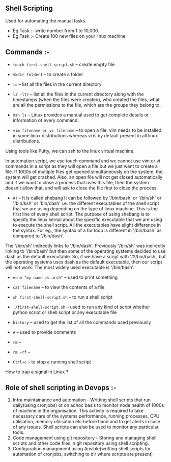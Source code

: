 ## Shell Scripting
Used for automating the manual tasks.
- Eg Task :- write number from 1 to 10,000.
- Eg Task :- Create 100 new files on your linux machine 


## Commands :-

- `touch first-shell-script.sh` – create empty file

- `mkdir folder1` – to create a folder 

- `ls` – list all the files in the current directory 

- `ls -ltr` – list all the files in the current directory along with the timestamps (when the files were created), who created the files, what are all the permissions to the file, which are the groups they belong to.

- `man ls` – Linux provides a manual used to get complete details or information of every command. 

- `vim filename or vi filename` – to open a file. vim needs to be installed in some linux distributions whereas vi is by default present in all linux distributions.

Using tools like Putty, we can ssh to the linux virtual machine.

In automation script, we use touch command and we cannot use vim or vi commands in a script as they will open a file but we just want to create a file. If 1000s of multiple files get opened simultaneously on the system, the system will get crashed. Also, an open file will not get closed automatically and if we want to close a process that uses this file, then the system doesn't allow that, and will ask to close the file first to close the process.

- `#!` – It is called shebang
It can be followed by '/bin/bash' or '/bin/sh' or '/bin/ksh' or 'bin/dash' i.e. the different executables of the shell script that we are using depending on the type of linux machine. This is the first line of every shell script. The purpose of using shebang is to specify the linux kernal about the specific executable that we are using to execute the shell script. All the executables have slight difference in the syntax. For eg., the syntax of a for loop is different in '/bin/bash' as compared to '/bin/dash'. 

The '/bin/sh' indirectly links to '/bin/dash'. Previously '/bin/sh' was indirectly linking to '/bin/bash' but then some of the operating systems decided to use dash as the default executable. So, if we have a script with '#!/bin/bash', but the operating systems uses dash as the default executable, then our script will not work.
The most widely used executable is '/bin/bash'.

- `echo "my name is arsh"` – used to print something 

- `cat filename` – to view the contents of a file 

- `sh first-shell-script.sh` – to run a shell script 

- `./first-shell-script.sh` – used to run any kind of script whether python script or shell script or any executable file 

- `history` – used to get the list of all the commands used previously 

- `#` – used to provide comments 

- `rm` –

- `rm -rf` –

- `Ctrl+c` – to stop a running shell script 

How to trap a signal in Linux ?

## Role of shell scripting in Devops :-
1. Infra maintainance and automation - Writting shell scripts that run daily(using cronjobs) or on adhoc basis to monitor node health of 1000s of machine in the organisation. This activity is required to take necessary care of the systems performance, running processes, CPU utilisation, memory utilisation etc before hand and to get alerts in case of any issues. 
Shell scripts can also be used to monitor any particular tools.
2. Code management using git repository - Storing and managing shell scripts and other code files in git repository using shell scripting.
3. Configuration management using Ansible(writting shell scripts for automation of cronjobs, switching to dir where scripts are present)
